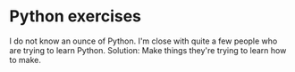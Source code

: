 # Python exercises
I do not know an ounce of Python. I'm close with quite a few people who are trying to learn Python. Solution: Make things they're trying to learn how to make.